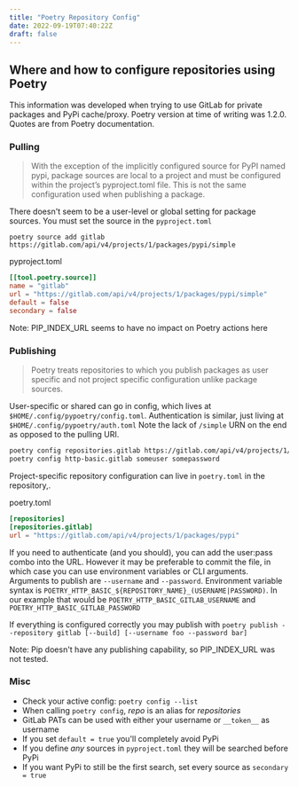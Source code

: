 ```yaml
---
title: "Poetry Repository Config"
date: 2022-09-19T07:40:22Z
draft: false
---
```


## Where and how to configure repositories using Poetry

This information was developed when trying to use GitLab for private packages and PyPi cache/proxy. Poetry version at time of writing was 1.2.0. Quotes are from Poetry documentation.

### Pulling

> With the exception of the implicitly configured source for PyPI named pypi, package sources are local to a project and must be configured within the project’s pyproject.toml file. This is not the same configuration used when publishing a package.

There doesn't seem to be a user-level or global setting for package sources. You must set the source in the `pyproject.toml`

`poetry source add gitlab https://gitlab.com/api/v4/projects/1/packages/pypi/simple`

pyproject.toml

```TOML
[[tool.poetry.source]]
name = "gitlab"
url = "https://gitlab.com/api/v4/projects/1/packages/pypi/simple"
default = false
secondary = false
```

Note: PIP_INDEX_URL seems to have no impact on Poetry actions here

### Publishing

> Poetry treats repositories to which you publish packages as user specific and not project specific configuration unlike package sources.

User-specific or shared can go in config, which lives at `$HOME/.config/pypoetry/config.toml`.
Authentication is similar, just living at `$HOME/.config/pypoetry/auth.toml`
Note the lack of `/simple` URN on the end as opposed to the pulling URI.

```Bash
poetry config repositories.gitlab https://gitlab.com/api/v4/projects/1/packages/pypi
poetry config http-basic.gitlab someuser somepassword
```

Project-specific repository configuration can live in `poetry.toml` in the repository,.

poetry.toml

```TOML
[repositories]
[repositories.gitlab]
url = "https://gitlab.com/api/v4/projects/1/packages/pypi"
```

If you need to authenticate (and you should), you can add the user:pass combo into the URL.
However it may be preferable to commit the file, in which case you can use environment variables or CLI arguments.
Arguments to publish are `--username` and `--password`.
Environment variable syntax is `POETRY_HTTP_BASIC_${REPOSITORY_NAME}_(USERNAME|PASSWORD)`.
In our example that would be `POETRY_HTTP_BASIC_GITLAB_USERNAME` and `POETRY_HTTP_BASIC_GITLAB_PASSWORD`

If everything is configured correctly you may publish with `poetry publish --repository gitlab [--build] [--username foo --password bar]`

Note: Pip doesn't have any publishing capability, so PIP_INDEX_URL was not tested.

### Misc

- Check your active config: `poetry config --list`
- When calling `poetry config`, _repo_ is an alias for _repositories_
- GitLab PATs can be used with either your username or `__token__` as username
- If you set `default = true` you'll completely avoid PyPi
- If you define _any_ sources in `pyproject.toml` they will be searched before PyPi
- If you want PyPi to still be the first search, set every source as `secondary = true`
